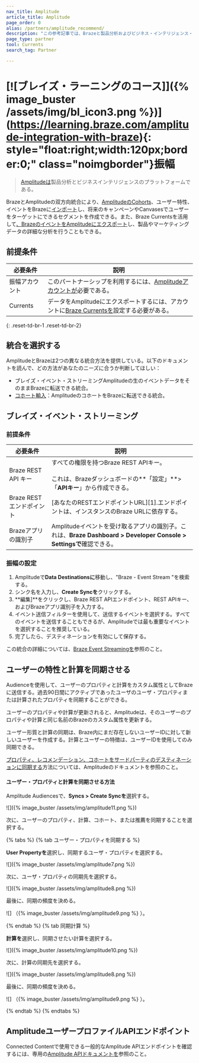 ```yaml
---
nav_title: Amplitude
article_title: Amplitude
page_order: 0
alias: /partners/amplitude_recommend/
description: "この参考記事では、Brazeと製品分析およびビジネス・インテリジェンス・プラットフォームであるAmplitudeのパートナーシップについて概説している。"
page_type: partner
tool: Currents
search_tag: Partner

---
```


# [![ブレイズ・ラーニングのコース]]({% image_buster /assets/img/bl_icon3.png %})](https://learning.braze.com/amplitude-integration-with-braze){: style="float:right;width:120px;border:0;" class="noimgborder"}振幅

> [Amplitudeは](https://amplitude.com/)製品分析とビジネスインテリジェンスのプラットフォームである。

BrazeとAmplitudeの双方向統合により、[AmplitudeのCohorts]({{site.baseurl}}/partners/data_and_infrastructure_agility/cohort_import/amplitude/)、ユーザー特性、イベントをBrazeに[インポート]({{site.baseurl}}/partners/data_and_infrastructure_agility/cohort_import/amplitude/)し、将来のキャンペーンやCanvasesでユーザーをターゲットにできるセグメントを作成できる。また、Braze Currentsを活用して[、BrazeのイベントをAmplitudeにエクスポート]({{site.baseurl}}/partners/data_and_infrastructure_agility/analytics/amplitude/amplitude_for_currents/#data-export-integration)し、製品やマーケティングデータの詳細な分析を行うこともできる。

## 前提条件

| 必要条件 | 説明 |
|---|---|
| 振幅アカウント | このパートナーシップを利用するには、[Amplitudeアカウントが](https://amplitude.com/)必要である。 |
| Currents | データをAmplitudeにエクスポートするには、アカウントに[Braze Currentsを]({{site.baseurl}}/user_guide/data_and_analytics/braze_currents/#access-currents)設定する必要がある。 |
{: .reset-td-br-1 .reset-td-br-2} 

## 統合を選択する 

AmplitudeとBrazeは2つの異なる統合方法を提供している。以下のドキュメントを読んで、どの方法があなたのニーズに合うか判断してほしい：

- ブレイズ・イベント・ストリーミングAmplitudeの生のイベントデータをそのままBrazeに転送できる統合。
- [コホート輸入]({{site.baseurl}}/partners/data_and_infrastructure_agility/cohort_import/amplitude/)：AmplitudeのコホートをBrazeに転送できる統合。

## ブレイズ・イベント・ストリーミング

### 前提条件

| 必要条件 | 説明 |
| ----------- | ----------- |
| Braze REST API キー | すべての権限を持つBraze REST APIキー。<br><br> これは、Brazeダッシュボードの**「設定」**>「**APIキー**」から作成できる。 |
| Braze RESTエンドポイント | \[あなたのRESTエンドポイントURL][1].エンドポイントは、インスタンスのBraze URLに依存する。 |
| Brazeアプリの識別子 | Amplitudeイベントを受け取るアプリの識別子。これは、**Braze Dashboard > Developer Console > Settingsで**確認できる。 |

### 振幅の設定

1. Amplitudeで**Data Destinationsに**移動し、"Braze - Event Stream "を検索する。
2. シンク名を入力し、**Create Syncを**クリックする。
3. **編集]**をクリックし、Braze REST APIエンドポイント、REST APIキー、およびBrazeアプリ識別子を入力する。
4. イベント送信フィルターを使用して、送信するイベントを選択する。すべてのイベントを送信することもできるが、Amplitudeでは最も重要なイベントを選択することを推奨している。 
5. 完了したら、デスティネーションを有効にして保存する。 

この統合の詳細については、[Braze Event Streamingを](https://www.docs.developers.amplitude.com/data/destinations/braze/)参照のこと。

## ユーザーの特性と計算を同期させる

Audienceを使用して、ユーザーのプロパティと計算をカスタム属性としてBrazeに送信する。過去90日間にアクティブであったユーザのユーザ・プロパティまたは計算されたプロパティを同期することができる。

ユーザーのプロパティや計算が更新されると、Amplitudeは、そのユーザーのプロパティや計算と同じ名前のBrazeのカスタム属性を更新する。

ユーザー形質と計算の同期は、Braze内にまだ存在しないユーザーIDに対して新しいユーザーを作成する。計算とユーザーの特徴は、ユーザーIDを使用してのみ同期できる。

[プロパティ、レコメンデーション、コホートをサードパーティのデスティネーションに同期する](https://help.amplitude.com/hc/en-us/articles/360060055531)方法については、Amplitudeのドキュメントを参照のこと。

#### ユーザー・プロパティと計算を同期させる方法

Amplitude Audiencesで、**Syncs > Create Syncを**選択する。

![]({% image_buster /assets/img/amplitude11.png %})

次に、ユーザーのプロパティ、計算、コホート、または推薦を同期することを選択する。 

{% tabs %}
{% tab ユーザー・プロパティを同期する %}

**User Propertyを**選択し、同期するユーザ・プロパティを選択する。

![]({% image_buster /assets/img/amplitude7.png %})

次に、ユーザ・プロパティの同期先を選択する。

![]({% image_buster /assets/img/amplitude8.png %})

最後に、同期の頻度を決める。

![] （{% image_buster /assets/img/amplitude9.png %} ）。

{% endtab %}
{% tab 同期計算 %}

**計算を**選択し、同期させたい計算を選択する。

![]({% image_buster /assets/img/amplitude10.png %})

次に、計算の同期先を選択する。

![]({% image_buster /assets/img/amplitude8.png %})

最後に、同期の頻度を決める。

![] （{% image_buster /assets/img/amplitude9.png %} ）。

{% endtab %}
{% endtabs %}

## AmplitudeユーザープロファイルAPIエンドポイント

Connected Contentで使用できる一般的なAmplitude APIエンドポイントを確認するには、専用の[Amplitude APIドキュメントを]({{site.baseurl}}/partners/data_and_infrastructure_agility/analytics/amplitude/amplitude_user_profile_api/)参照のこと。
